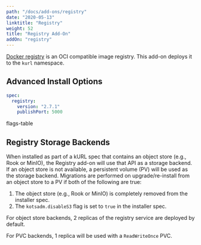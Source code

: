 ```yaml
---
path: "/docs/add-ons/registry"
date: "2020-05-13"
linktitle: "Registry"
weight: 52
title: "Registry Add-On"
addOn: "registry"
---
```


[Docker registry](https://github.com/docker/distribution) is an OCI compatible image registry.
This add-on deploys it to the `kurl` namespace.

## Advanced Install Options

```yaml
spec:
  registry:
    version: "2.7.1"
    publishPort: 5000
```

flags-table

## Registry Storage Backends

When installed as part of a kURL spec that contains an object store (e.g., Rook or MinIO), the Registry add-on will use that API as a storage backend.
If an object store is not available, a persistent volume (PV) will be used as the storage backend.
Migrations are performed on upgrade/re-install from an object store to a PV if both of the following are true:
1. The object store (e.g., Rook or MinIO) is completely removed from the installer spec.
1. The `kotsadm.disableS3` flag is set to `true` in the installer spec.

For object store backends, 2 replicas of the registry service are deployed by default.

For PVC backends, 1 replica will be used with a `ReadWriteOnce` PVC.
